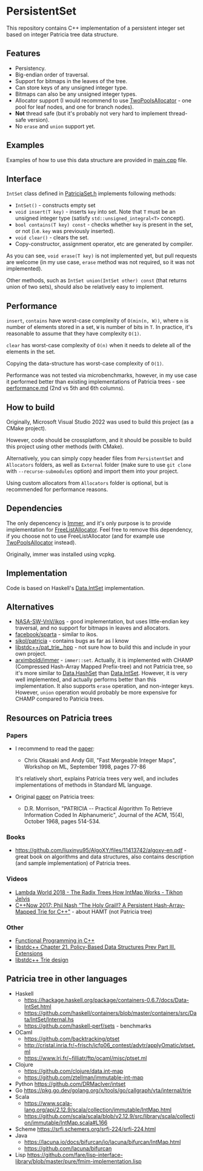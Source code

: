 # PersistentSet

This repository contains C++ implementation of a persistent integer set based on integer Patricia tree data structure.

## Features
- Persistency.
- Big-endian order of traversal.
- Support for bitmaps in the leaves of the tree.
- Can store keys of any unsigned integer type.
- Bitmaps can also be any unsigned integer types.
- Allocator support (I would recommend to use [TwoPoolsAllocator](Allocators/TwoPoolsAllocator.h) - one pool for leaf nodes, and one for branch nodes).
- **Not** thread safe (but it's probably not very hard to implement thread-safe version).
- No `erase` and `union` support yet.

## Examples

Examples of how to use this data structure are provided in [main.cpp](main.cpp) file.

## Interface

`IntSet` class defined in [PatriciaSet.h](PersistentSet/PatriciaSet.h) implements following methods:

- `IntSet()` - constructs empty set
- `void insert(T key)` - inserts `key` into set. Note that `T` must be an unsigned integer type (satisfy `std::unsigned_integral<T>` concept).
- `bool contains(T key) const` - checks whether `key` is present in the set, or not (i.e. `key` was previously inserted).
- `void clear()` - clears the set.
- Copy-constructor, assignment operator, etc are generated by compiler.

As you can see, `void erase(T key)` is not implemented yet, but pull requests are welcome (in my use case, `erase` method was not required, so it was not implemented).

Other methods, such as `IntSet union(IntSet other) const` (that returns union of two sets), should also be relatively easy to implement.

## Performance
`insert`, `contains` have worst-case complexity of `O(min(n, W))`, where `n` is number of elements stored in a set, `W` is number of bits in `T`. In practice, it's reasonable to assume that they have complexity `O(1)`.

`clear` has worst-case complexity of `O(n)` when it needs to delete all of the elements in the set.

Copying the data-structure has worst-case complexity of `O(1)`.

Performance was not tested via microbenchmarks, however, in my use case it performed better than existing implementations of Patricia trees - see [performance.md](https://github.com/asmorodinov/3DRoguelike/blob/master/performance.md#results) (2nd vs 5th and 6th columns).

## How to build

Originally, Microsoft Visual Studio 2022 was used to build this project (as a CMake project).

However, code should be crossplatform, and it should be possible to build this project using other methods (with CMake).

Alternatively, you can simply copy header files from `PersistentSet` and `Allocators` folders, as well as `External` folder (make sure to use `git clone` with `--recurse-submodules` option) and import them into your project. 

Using custom allocators from `Allocators` folder is optional, but is recommended for performance reasons.

## Dependencies
The only depencency is [Immer](https://github.com/arximboldi/immer), and it's only purpose is to provide implementation for [FreeListAllocator](Allocators/FreeListAllocator.h). Feel free to remove this dependency, if you choose not to use FreeListAllocator (and for example use [TwoPoolsAllocator](Allocators/TwoPoolsAllocator.h) instead).

Originally, immer was installed using vcpkg.

## Implementation
Code is based on Haskell's [Data.IntSet](https://hackage.haskell.org/package/containers-0.6.7/docs/Data-IntSet.html) implementation.

## Alternatives
- [NASA-SW-VnV/ikos](https://github.com/NASA-SW-VnV/ikos/tree/master/core/include/ikos/core/adt/patricia_tree) - good implementation, but uses little-endian key traversal, and no support for bitmaps in leaves and allocators.
- [facebook/sparta](https://github.com/facebook/SPARTA/blob/main/include/PatriciaTreeCore.h) - similar to ikos.
- [sikol/patricia](https://github.com/sikol/patricia) - contains bugs as far as I know
- [libstdc++/pat_trie_.hpp](https://gcc.gnu.org/onlinedocs/gcc-4.9.2/libstdc++/api/a01084_source.html) - not sure how to build this and include in your own project.
- [arximboldi/immer](https://github.com/arximboldi/immer) - `immer::set`. Actually, it is implemented with CHAMP (Compressed Hash-Array Mapped Prefix-tree) and not Patricia tree, so it's more similar to [Data.HashSet](https://hackage.haskell.org/package/unordered-containers-0.2.19.1/docs/Data-HashSet.html) than [Data.IntSet](https://hackage.haskell.org/package/containers-0.6.7/docs/Data-IntSet.html). However, it is very well implemented, and actually performs better than this implementation. It also supports `erase` operation, and non-integer keys. However, `union` operation would probably be more expensive for CHAMP compared to Patricia trees.

## Resources on Patricia trees

### Papers

- I recommend to read the [paper](http://web.archive.org/web/20080916143459/https://citeseerx.ist.psu.edu/viewdoc/summary?doi=10.1.1.37.5452):
  - Chris Okasaki and Andy Gill, "Fast Mergeable Integer Maps", Workshop on ML, September 1998, pages 77-86

  It's relatively short, explains Patricia trees very well, and includes implementations of methods in Standard ML language.

- Original [paper](https://dl.acm.org/doi/10.1145/321479.321481) on Patricia trees:
  - D.R. Morrison, "PATRICIA -- Practical Algorithm To Retrieve Information Coded In Alphanumeric", Journal of the ACM, 15(4), October 1968, pages 514-534.

### Books

- https://github.com/liuxinyu95/AlgoXY/files/11413742/algoxy-en.pdf - great book on algorithms and data structures, also contains description (and sample implementation) of Patricia trees.

### Videos
- [Lambda World 2018 - The Radix Trees How IntMap Works - Tikhon Jelvis](https://youtu.be/0udjkEiCjog)
- [C++Now 2017: Phil Nash “The Holy Grail!? A Persistent Hash-Array-Mapped Trie for C++"](https://youtu.be/WT9kmIE3Uis) - about HAMT (not Patricia tree)

### Other
- [Functional Programming in C++](https://github.com/graninas/cpp_functional_programming)
- [libstdc++ Chapter 21. Policy-Based Data Structures
Prev 	Part III.  Extensions](https://gcc.gnu.org/onlinedocs/libstdc++/manual/policy_data_structures.html)
- [libstdc++ Trie design](https://gcc.gnu.org/onlinedocs/libstdc++/manual/policy_data_structures_design.html#pbds.design.container.trie)

## Patricia tree in other languages
- Haskell
  - https://hackage.haskell.org/package/containers-0.6.7/docs/Data-IntSet.html
  - https://github.com/haskell/containers/blob/master/containers/src/Data/IntSet/Internal.hs
  - https://github.com/haskell-perf/sets - benchmarks
- OCaml 
  - https://github.com/backtracking/ptset
  - http://cristal.inria.fr/~frisch/icfp06_contest/advtr/applyOmatic/ptset.ml
  - https://www.lri.fr/~filliatr/ftp/ocaml/misc/ptset.ml
- Clojure 
  - https://github.com/clojure/data.int-map
  - https://github.com/ztellman/immutable-int-map
- Python https://github.com/DRMacIver/intset
- Go https://pkg.go.dev/golang.org/x/tools/go/callgraph/vta/internal/trie
- Scala 
  - https://www.scala-lang.org/api/2.12.9/scala/collection/immutable/IntMap.html
  - https://github.com/scala/scala/blob/v2.12.9/src/library/scala/collection/immutable/IntMap.scala#L166
- Scheme https://srfi.schemers.org/srfi-224/srfi-224.html
- Java 
  - https://lacuna.io/docs/bifurcan/io/lacuna/bifurcan/IntMap.html 
  - https://github.com/lacuna/bifurcan
- Lisp https://github.com/fare/lisp-interface-library/blob/master/pure/fmim-implementation.lisp
